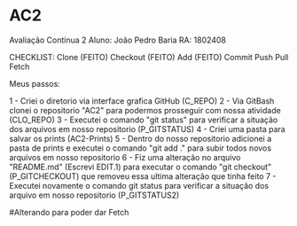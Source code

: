 # AC2
Avaliação Continua 2 
Aluno: João Pedro Baria
RA: 1802408

CHECKLIST:
Clone (FEITO)
Checkout (FEITO)
Add (FEITO)
Commit
Push
Pull
Fetch


Meus passos:

1 - Criei o diretorio via interface grafica GitHub (C_REPO)
2 - Via GitBash clonei o repositorio "AC2" para podermos prosseguir com nossa atividade (CLO_REPO)
3 - Executei o comando "git status" para verificar a situação dos arquivos em nosso repositorio (P_GITSTATUS)
4 - Criei uma pasta para salvar os prints (AC2-Prints)
5 - Dentro do nosso repositorio adicionei a pasta de prints e executei o comando "git add ." para subir todos novos arquivos em nosso repositorio
6 - Fiz uma alteração no arquivo "README.md" (Escrevi EDIT.1) para executar o comando "git checkout" (P_GITCHECKOUT) que removeu essa ultima alteração que tinha feito
7 - Executei novamente o comando git status para verificar a situação dos arquivo em nosso repositorio (P_GITSTATUS2) 


#Alterando para poder dar Fetch
